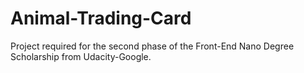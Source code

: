 # Animal-Trading-Card

Project required for the second phase of the Front-End Nano Degree Scholarship from Udacity-Google.

